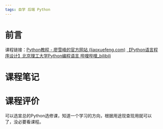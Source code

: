 ```yaml
---
tags: 自学 后端 Python
---
```

# 前言
 
课程链接：[Python教程 - 廖雪峰的官方网站 (liaoxuefeng.com)](https://www.liaoxuefeng.com/wiki/1016959663602400)
[【Python语言程序设计】北京理工大学Python编程语言 哔哩哔哩_bilibili](https://www.bilibili.com/video/BV1Z64y1h7Rk?spm_id_from=333.337.search-card.all.click)

# 课程笔记



# 课程评价

可以选宣总的Python选修课，知道一个学习的方向，根据用途现查现用就可以了，没必要看课程。